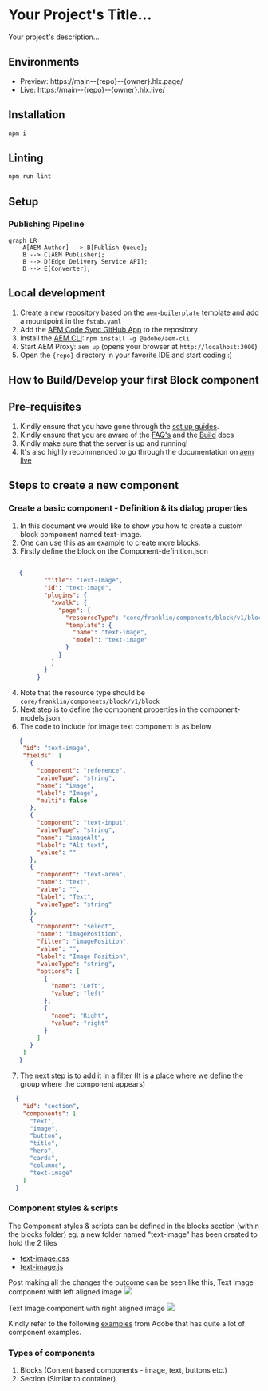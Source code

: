 # Your Project's Title...

Your project's description...

## Environments

- Preview: https://main--{repo}--{owner}.hlx.page/
- Live: https://main--{repo}--{owner}.hlx.live/

## Installation

```sh
npm i
```

## Linting

```sh
npm run lint
```
## Setup

### Publishing Pipeline

```mermaid
graph LR
    A[AEM Author] --> B[Publish Queue];
    B --> C[AEM Publisher];
    B --> D[Edge Delivery Service API];
    D --> E[Converter];
```

## Local development

1. Create a new repository based on the `aem-boilerplate` template and add a mountpoint in the `fstab.yaml`
1. Add the [AEM Code Sync GitHub App](https://github.com/apps/aem-code-sync) to the repository
1. Install the [AEM CLI](https://github.com/adobe/helix-cli): `npm install -g @adobe/aem-cli`
1. Start AEM Proxy: `aem up` (opens your browser at `http://localhost:3000`)
1. Open the `{repo}` directory in your favorite IDE and start coding :)

## How to Build/Develop your first Block component

## Pre-requisites

1. Kindly ensure that you have gone through the [set up guides](/docs/fe_setup_instructions.md).
2. Kindly ensure that you are aware of the [FAQ's](/docs/faqs.md) and the [Build](/docs/build_and_deploy.md) docs
3. Kindly make sure that the server is up and running!
4. It's also highly recommended to go through the documentation on [aem live](https://www.aem.live/docs/#build)

## Steps to create a new component

### Create a basic component - Definition & its dialog properties


1. In this document we would like to show you how to create a custom block component named text-image.
2. One can use this as an example to create more blocks.
3. Firstly define the block on the Component-definition.json
   
```json
   
   {
          "title": "Text-Image",
          "id": "text-image",
          "plugins": {
            "xwalk": {
              "page": {
                "resourceType": "core/franklin/components/block/v1/block",
                "template": {
                  "name": "text-image",
                  "model": "text-image"
                }
              }
            }
          }
        }
   ```
4. Note that the resource type should be `core/franklin/components/block/v1/block`
5. Next step is to define the component properties in the component-models.json
6. The code to include for image text component is as below
```json
   {
    "id": "text-image",
    "fields": [
      {
        "component": "reference",
        "valueType": "string",
        "name": "image",
        "label": "Image",
        "multi": false
      },
      {
        "component": "text-input",
        "valueType": "string",
        "name": "imageAlt",
        "label": "Alt text",
        "value": ""
      },
      {
        "component": "text-area",
        "name": "text",
        "value": "",
        "label": "Text",
        "valueType": "string"
      },
      {
        "component": "select",
        "name": "imagePosition",
        "filter": "imagePosition",
        "value": "",
        "label": "Image Position",
        "valueType": "string",
        "options": [
          {
            "name": "Left",
            "value": "left"
          },
          {
            "name": "Right",
            "value": "right"
          }
        ]
      }
    ]
   } 
   ```
7. The next step is to add it in a filter (It is a place where we define the group where the component appears)
```json
  {
    "id": "section",
    "components": [
      "text",
      "image",
      "button",
      "title",
      "hero",
      "cards",
      "columns",
      "text-image"
    ]
  }
   ```

### Component styles & scripts
The Component styles & scripts can be defined in the blocks section (within the blocks folder)
eg. a new folder named "text-image" has been created to hold the 2 files 
* [text-image.css](https://github.com/Bounteous-Inc/pricefx-aem/blob/main/blocks/text-image/text-image.css)
* [text-image.js](https://github.com/Bounteous-Inc/pricefx-aem/blob/main/blocks/text-image/text-image.js)

Post making all the changes the outcome can be seen like this, 
Text Image component with left aligned image 
![](../resources/text-image-left.png)

Text Image component with right aligned image
![](../resources/text-image-right.png)

Kindly refer to the following [examples](https://github.com/adobe-experience-league/exlm/tree/56a35accfd904e3636b42262e50f0f508683fd47/blocks) from Adobe that has quite a lot of component examples. 

### Types of components

1. Blocks (Content based components - image, text, buttons etc.)
2. Section (Similar to container)
